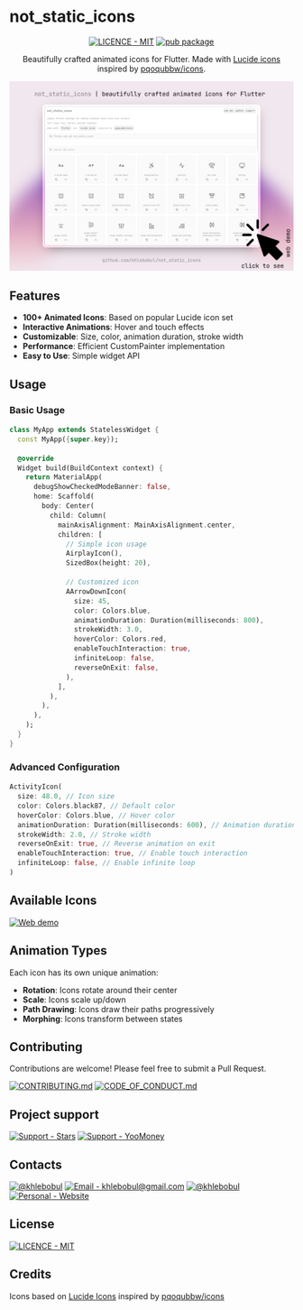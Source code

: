 # not_static_icons

<div align="center">

[![LICENCE - MIT](https://img.shields.io/badge/LICENCE-MIT-414141?style=for-the-badge&logo=Licence&logoColor=414141)](https://github.com/khlebobul/not_static_icons/blob/main/LICENSE) [![pub package](https://img.shields.io/pub/v/not_static_icons.svg?style=for-the-badge&color=414141)](https://pub.dartlang.org/packages/not_static_icons)

Beautifully crafted animated icons for Flutter. Made with [Lucide icons](https://lucide.dev/) inspired by [pqoqubbw/icons](https://icons.pqoqubbw.dev/).

<a href="https://not-static-icons.vercel.app/">
  <img src="screenshots/web_demo.png" width="650px">
</a>

</div>

## Features

- **100+ Animated Icons**: Based on popular Lucide icon set
- **Interactive Animations**: Hover and touch effects
- **Customizable**: Size, color, animation duration, stroke width
- **Performance**: Efficient CustomPainter implementation
- **Easy to Use**: Simple widget API

## Usage

### Basic Usage

```dart
class MyApp extends StatelessWidget {
  const MyApp({super.key});

  @override
  Widget build(BuildContext context) {
    return MaterialApp(
      debugShowCheckedModeBanner: false,
      home: Scaffold(
        body: Center(
          child: Column(
            mainAxisAlignment: MainAxisAlignment.center,
            children: [
              // Simple icon usage
              AirplayIcon(),
              SizedBox(height: 20),

              // Customized icon
              AArrowDownIcon(
                size: 45,
                color: Colors.blue,
                animationDuration: Duration(milliseconds: 800),
                strokeWidth: 3.0,
                hoverColor: Colors.red,
                enableTouchInteraction: true,
                infiniteLoop: false,
                reverseOnExit: false,
              ),
            ],
          ),
        ),
      ),
    );
  }
}
```

### Advanced Configuration

```dart
ActivityIcon(
  size: 48.0, // Icon size
  color: Colors.black87, // Default color
  hoverColor: Colors.blue, // Hover color
  animationDuration: Duration(milliseconds: 600), // Animation duration
  strokeWidth: 2.0, // Stroke width
  reverseOnExit: true, // Reverse animation on exit
  enableTouchInteraction: true, // Enable touch interaction
  infiniteLoop: false, // Enable infinite loop
)
```

## Available Icons

[![Web demo](https://img.shields.io/badge/WEB_DEMO-414141?style=for-the-badge&logo=md&logoColor=F1F1F1)](https://not-static-icons.vercel.app/)

## Animation Types

Each icon has its own unique animation:
- **Rotation**: Icons rotate around their center
- **Scale**: Icons scale up/down
- **Path Drawing**: Icons draw their paths progressively
- **Morphing**: Icons transform between states

## Contributing

Contributions are welcome! Please feel free to submit a Pull Request.

[![CONTRIBUTING.md](https://img.shields.io/badge/CONTRIBUTING.md-414141?style=for-the-badge&logo=md&logoColor=F1F1F1)](https://github.com/khlebobul/not_static_icons/blob/main/CONTRIBUTING.md) [![CODE_OF_CONDUCT.md](https://img.shields.io/badge/CODE_OF_CONDUCT.md-414141?style=for-the-badge&logo=md&logoColor=F1F1F1)](https://github.com/khlebobul/not_static_icons/blob/main/CODE_OF_CONDUCT.md)

## Project support

[![Support - Stars](https://img.shields.io/badge/Support-Stars-414141?style=for-the-badge&logo=Telegram&logoColor=F1F1F1)](https://t.me/khlebobul_dev) [![Support - YooMoney](https://img.shields.io/badge/Support-YooMoney-414141?style=for-the-badge&logo=YooMoney&logoColor=F1F1F1)](https://yoomoney.ru/to/4100118234947004)

## Contacts

[![@khlebobul](https://img.shields.io/badge/@khlebobul-414141?style=for-the-badge&logo=X&logoColor=F1F1F1)](https://x.com/khlebobul) [![Email - khlebobul@gmail.com](https://img.shields.io/badge/Email-khlebobul%40gmail.com-414141?style=for-the-badge&logo=Email&logoColor=F1F1F1)](mailto:khlebobul@gmail.com) [![@khlebobul](https://img.shields.io/badge/%40khlebobul-414141?style=for-the-badge&logo=Telegram&logoColor=F1F1F1)](https://t.me/khlebobul) [![Personal - Website](https://img.shields.io/badge/Personal-Website-414141?style=for-the-badge&logo=Personal&logoColor=F1F1F1)](https://khlebobul.github.io/)

## License

[![LICENCE - MIT](https://img.shields.io/badge/LICENCE-MIT-414141?style=for-the-badge&logo=Licence&logoColor=F1F1F1)](https://github.com/khlebobul/not_static_icons/blob/main/LICENSE)

## Credits

Icons based on [Lucide Icons](https://lucide.dev/) inspired by [pqoqubbw/icons](https://icons.pqoqubbw.dev/)

